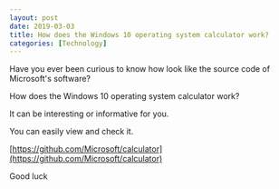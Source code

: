 ```yaml
---
layout: post
date: 2019-03-03
title: How does the Windows 10 operating system calculator work?
categories: [Technology]
---
```


Have you ever been curious to know how look like the source code of Microsoft's software?

How does the Windows 10 operating system calculator work?

It can be interesting or informative for you.

You can easily view and check it.

[https://github.com/Microsoft/calculator](https://github.com/Microsoft/calculator)

Good luck
